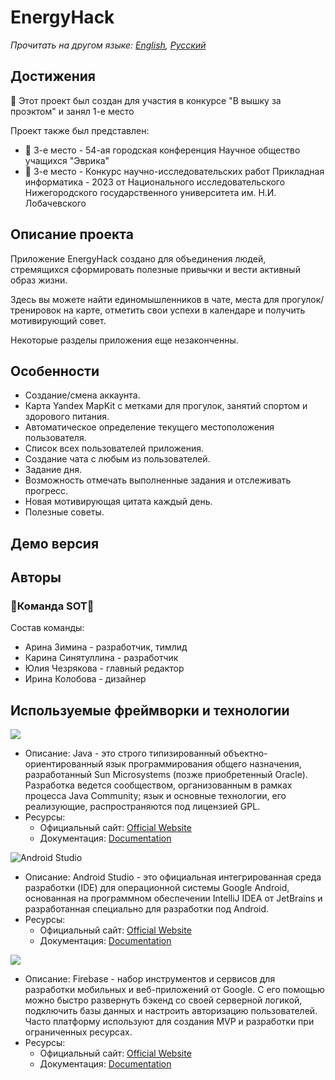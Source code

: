 # EnergyHack

_Прочитать на другом языке: [English](README.md), [Русский](README.ru.md)_

## Достижения

🥇 Этот проект был создан для участия в конкурсе "В вышку за проэктом" и занял 1-е место

Проект также был представлен:
- 🏅 3-е место - 54-ая городская конференция Научное общество учащихся "Эврика"
- 🏅 3-е место - Конкурс научно-исследовательских работ Прикладная информатика - 2023 от Национального исследовательского Нижегородского государственного университета им. Н.И. Лобачевского

## Описание проекта

Приложение EnergyHack создано для объединения людей, стремящихся сформировать полезные привычки и вести активный образ жизни.

Здесь вы можете найти единомышленников в чате, места для прогулок/тренировок на карте, отметить свои успехи в календаре и получить мотивирующий совет.

Некоторые разделы приложения еще незаконченны.

## Особенности

- Создание/смена аккаунта.
- Карта Yandex MapKit с метками для прогулок, занятий спортом и здорового питания.
- Автоматическое определение текущего местоположения пользователя.
- Список всех пользователей приложения.
- Создание чата с любым из пользователей.
- Задание дня.
- Возможность отмечать выполненные задания и отслеживать прогресс.
- Новая мотивирующая цитата каждый день.
- Полезные советы.

## Демо версия



## Авторы

### **🍓Команда SOT🍓**

Состав команды:
* Арина Зимина - разработчик, тимлид
* Карина Синятуллина - разработчик
* Юлия Чезрякова - главный редактор
* Ирина Колобова - дизайнер

## Используемые фреймворки и технологии

<img src="https://img.shields.io/badge/java-%23ED8B00.svg?&style=for-the-badge&logo=java&logoColor=white"/>

* Описание: Java - это строго типизированный объектно-ориентированный язык программирования общего назначения, разработанный Sun Microsystems (позже приобретенный Oracle). Разработка ведется сообществом, организованным в рамках процесса Java Community; язык и основные технологии, его реализующие, распространяются под лицензией GPL.
* Ресурсы:
  * Официальный сайт: [Official Website](https://www.java.com/ru/)
  * Документация: [Documentation](https://docs.oracle.com/en/java/)

![Android Studio](https://img.shields.io/badge/android%20studio-346ac1?style=for-the-badge&logo=android%20studio&logoColor=white)

* Описание: Android Studio - это официальная интегрированная среда разработки (IDE) для операционной системы Google Android, основанная на программном обеспечении IntelliJ IDEA от JetBrains и разработанная специально для разработки под Android.
* Ресурсы:
  * Официальный сайт: [Official Website](https://developer.android.com/studio?hl=ru)
  * Документация: [Documentation](https://developer.android.com/develop?skip_cache=true%22%22)

<img src="https://img.shields.io/badge/firebase%20-%23039BE5.svg?&style=for-the-badge&logo=firebase"/>

* Описание: Firebase - набор инструментов и сервисов для разработки мобильных и веб-приложений от Google. С его помощью можно быстро развернуть бэкенд со своей серверной логикой, подключить базы данных и настроить авторизацию пользователей. Часто платформу используют для создания MVP и разработки при ограниченных ресурсах.
* Ресурсы:
  * Официальный сайт: [Official Website](https://firebase.google.com/)
  * Документация: [Documentation](https://firebase.google.com/docs?hl=ru)
